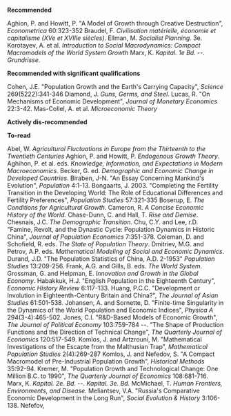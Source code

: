**Recommended**

Aghion, P. and Howitt, P. "A Model of Growth through Creative Destruction", *Econometrica* 60:323-352
Braudel, F. *Civilisation matérielle, économie et capitalisme (XVe et XVIIIe siècles)*.
Ellman, M. *Socialist Planning.* 3e. 
Korotayev, A. et al. *Introduction to Social Macrodynamics: Compact Macromodels of the World System Growth*
Marx, K. *Kapital. 1e Bd.*
--. *Grundrisse*.

**Recommended with significant qualifications**

Cohen, J.E. "Population Growth and the Earth's Carrying Capacity", *Science* 269(5222):341-346
Diamond, J. *Guns, Germs, and Steel*.
Lucas, R. "On Mechanisms of Economic Development", *Journal of Monetary Economics* 22:3-42.
Mas-Collel, A. et al. *Microeconomic Theory*

**Actively dis-recommended**

**To-read**

Abel, W. *Agricultural Fluctuations in Europe from the Thirteenth to the Twentieth Centuries*
Aghion, P. and Howitt, P. *Endogenous Growth Theory*.
Aghihon, P. et al. eds. *Knowledge, Information, and Expectations in Modern Macroeconomics*.
Becker, G. ed. *Demographic and Economic Change in Developed Countries*.
Biraben, J-N. "An Essay Concerning Mankind's Evolution", *Population* 4:1-13.
Bongaarts, J. 2003. "Completing the Fertility Transition in the Developing World: The Role of Educational Differences and Fertility Preferences", *Population Studies* 57:321-335
Boserup, E. *The Conditions for Agricultural Growth*.
Cameron, R. *A Concise Economic History of the World*.
Chase-Dunn, C. and Hall, T. *Rise and Demise*.
Chesnais, J.C. *The Demographic Transition*.
Chu, C.Y. and Lee, r.D. "Famine, Revolt, and the Dynastic Cycle: Population Dynamics in Historic China", *Journal of Population Economics* 7:351-378.
Coleman, D. and Schofield, R. eds. *The State of Population Theory*.
Dmitriev, M.G. and Petrov, A.P. eds. *Mathematical Modeling of Social and Economic Dynamics*.
Durand, J.D. "The Population Statistics of China, A.D. 2-1953" *Population Studies* 13:209-256.
Frank, A.G. and Gills, B. eds. *The World System*.
Grossman, G. and Helpman, E. *Innovation and Growth in the Global Economy*.
Habakkuk, H.J. "English Population in the Eighteenth Century", *Economic History Review* 6:117-133.
Huang, P.C.C. "Development or Involution in Eighteenth-Century Britain and China?", *The Journal of Asian Studies* 61:501-538.
Johansen, A. and Sornette, D. "Finite-time Singularity in the Dynamics of the World Population and Economic Indices", *Physica A* 294(3-4):465-502.
Jones, C.I. "R&D-Based Models of Economic Growth", *The Journal of Political Economy* 103:759-784
--. "The Shape of Production Functions and the Direction of Technical Change", *The Quarterly Journal of Economics* 120:517-549.
Komlos, J. and Artzrouni, M. "Mathematical Investigations of the Escapte from the Malthusian Trap", *Mathematical Population Studies* 2(4):269-287
Komlos, J. and Nefedov, S. "A Compact Macromodel of Pre-Industrial Population Growth", *Historical Methods* 35:92-94.
Kremer, M. "Population Growth and Technological Change: One Million B.C. to 1990", *The Quarterly Journal of Economics* 108:681-716.
Marx, K. *Kapital. 2e. Bd.*
--. *Kapital. 3e. Bd.*
McMichael, T. *Human Frontiers, Environments, and Disease*.
Meliantsev, V.A. "Russia's Comparative Economic Development in the Long Run", *Social Evolution & History* 3:106-138.
Nefefov, 
